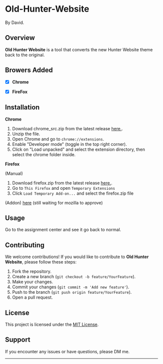 # Old-Hunter-Website
By David.

## Overview

**Old Hunter Website** is a tool that converts the new Hunter Website theme back to the original.

## Browers Added

- [x] **Chrome**
- [x] **FireFox**


## Installation

__Chrome__ 
1. Download chrome_src.zip from the latest release [here.](https://github.com/David3u/Old-Hunter-Website/releases).
2. Unzip the file.
3. Open Chrome and go to `chrome://extensions`.
4. Enable "Developer mode" (toggle in the top right corner).
5. Click on "Load unpacked" and select the extension directory, then select the chrome folder inside.

__Firefox__

(Manual)
1. Download firefox.zip from the latest release [here.](https://github.com/David3u/Old-Hunter-Website/releases).
2. Go to `This Firefox` and open `Temporary Extensions`
3. Click `Load Temporary Add-on...` and select the firefox.zip file

(Addon)
[here](https://addons.mozilla.org/en-US/firefox/addon/old-hunter-website/ ) (still waiting for mozilla to approve)

## Usage

Go to the assignment center and see it go back to normal.

## Contributing

We welcome contributions! If you would like to contribute to **Old Hunter Website**, please follow these steps:

1. Fork the repository.
2. Create a new branch (`git checkout -b feature/YourFeature`).
3. Make your changes.
4. Commit your changes (`git commit -m 'Add new feature'`).
5. Push to the branch (`git push origin feature/YourFeature`).
6. Open a pull request.

## License

This project is licensed under the [MIT License](https://opensource.org/license/mit).

## Support

If you encounter any issues or have questions, please DM me.

---

